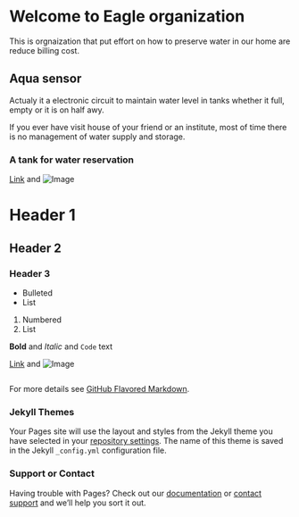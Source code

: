 # Welcome to Eagle organization
This is orgnaization that put effort on how to preserve water in our home are reduce billing cost.
## Aqua sensor
Actualy it a electronic circuit to maintain water level in tanks whether it full, empty or it is on half awy.

If you ever have visit house of your friend or an institute, most of time there is no management of water supply and storage.

### A tank for water reservation
[Link](url) and ![Image](https://github.com/uwesub12/Eagles-/blob/master/29374715-plastic-water-tank.jpg)


# Header 1
## Header 2
### Header 3

- Bulleted
- List

1. Numbered
2. List

**Bold** and _Italic_ and `Code` text

[Link](url) and ![Image](src)

```
```
For more details see [GitHub Flavored Markdown](https://guides.github.com/features/mastering-markdown/).

### Jekyll Themes

Your Pages site will use the layout and styles from the Jekyll theme you have selected in your [repository settings](https://github.com/uwesub12/Eagles-/settings). The name of this theme is saved in the Jekyll `_config.yml` configuration file.

### Support or Contact

Having trouble with Pages? Check out our [documentation](https://help.github.com/categories/github-pages-basics/) or [contact support](https://github.com/contact) and we’ll help you sort it out.
